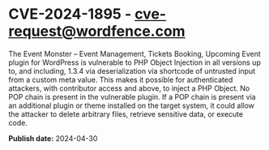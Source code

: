 # CVE-2024-1895 - cve-request@wordfence.com

The Event Monster – Event Management, Tickets Booking, Upcoming Event plugin for WordPress is vulnerable to PHP Object Injection in all versions up to, and including, 1.3.4 via deserialization via shortcode of untrusted input from a custom meta value. This makes it possible for authenticated attackers, with contributor access and above, to inject a PHP Object. No POP chain is present in the vulnerable plugin. If a POP chain is present via an additional plugin or theme installed on the target system, it could allow the attacker to delete arbitrary files, retrieve sensitive data, or execute code.

**Publish date:** 2024-04-30
